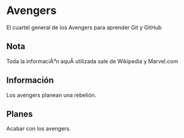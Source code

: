# Avengers

El cuartel general de los Avengers para aprender Git y GitHub

## Nota
Toda la informaciÃ³n aquÃ­ utilizada sale de Wikipedia y Marvel.com

## Información
Los avengers planean una rebelión. 

## Planes
Acabar con los avengers.
